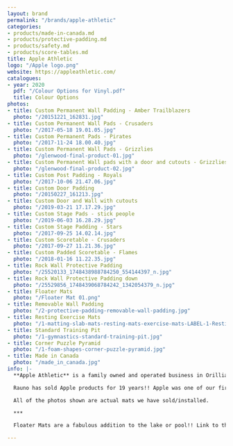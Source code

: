 ```yaml
---
layout: brand
permalink: "/brands/apple-athletic"
categories:
- products/made-in-canada.md
- products/protective-padding.md
- products/safety.md
- products/score-tables.md
title: Apple Athletic
logo: "/Apple logo.png"
website: https://appleathletic.com/
catalogues:
- year: 2020
  pdf: "/Colour Options for Vinyl.pdf"
  title: Colour Options
photos:
- title: Custom Permanent Wall Padding - Amber Trailblazers
  photo: "/20151221_162831.jpg"
- title: Custom Permanent Wall Pads - Crusaders
  photo: "/2017-05-18 19.01.05.jpg"
- title: Custom Permanent Pads - Pirates
  photo: "/2017-11-24 18.00.40.jpg"
- title: Custom Permanent Wall Pads - Grizzlies
  photo: "/glenwood-final-product-01.jpg"
- title: Custom Permanent Wall pads with a door and cutouts - Grizzlies
  photo: "/glenwood-final-product-02.jpg"
- title: Custom Post Padding - Royals
  photo: "/2017-10-06 21.47.06.jpg"
- title: Custom Door Padding
  photo: "/20150227_161213.jpg"
- title: Custom Door and Wall with cutouts
  photo: "/2019-03-21 17.17.29.jpg"
- title: Custom Stage Pads - stick people
  photo: "/2019-06-03 16.28.29.jpg"
- title: Custom Stage Padding - Stars
  photo: "/2017-09-25 14.02.14.jpg"
- title: Custom Scoretable - Crusaders
  photo: "/2017-09-27 11.21.36.jpg"
- title: Custom Padded Scoretable - Flames
  photo: "/2018-01-16 11.22.35.jpg"
- title: Rock Wall Protective Padding
  photo: "/25520133_1748438988784250_554144397_n.jpg"
- title: Rock Wall Protective Padding down
  photo: "/25529856_1748439068784242_1342054379_n.jpg"
- title: Floater Mats
  photo: "/Floater Mat 01.png"
- title: Removable Wall Padding
  photo: "/2-protective-padding-removable-wall-padding.jpg"
- title: Resting Exercise Mats
  photo: "/1-matting-slab-mats-resting-mats-exercise-mats-LABEL-1-Resting-Mats-2.jpg"
- title: Standard Training Pit
  photo: "/1-gymnastics-standard-training-pit.jpg"
- title: Corner Puzzle Pyramid
  photo: "/1-foam-shapes-corner-puzzle-pyramid.jpg"
- title: Made in Canada
  photo: "/made_in_canada.jpg"
info: |-
  **Apple Athletic** is a family owned and operated business in Orillia, Ontario. Finding their roots in 1995, they manufacturer super high quality mats of all sorts. The digital printing is also outstanding.

  Rauno has sold Apple products for 19 years!! Apple was one of our first partners when we started Baltic Athletics.

  All of the photos shown are actual mats we have sold/installed.

  ***

  Floater Mats are a fabulous addition to the lake or pool!! Link to the [Floater Mat website. ](https://floatermat.com/)

---
```

